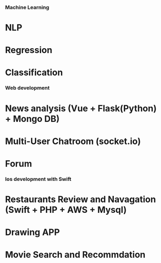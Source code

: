 ### Machine Learning
  # NLP
  # Regression
  # Classification
  
### Web development 
  # News analysis (Vue + Flask(Python) + Mongo DB)
  # Multi-User Chatroom (socket.io)
  # Forum

### Ios development with Swift
  # Restaurants Review and Navagation (Swift + PHP + AWS + Mysql)
  # Drawing APP
  # Movie Search and Recommdation 
  
